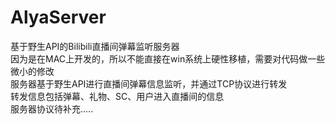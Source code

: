 # AlyaServer  
基于野生API的Bilibili直播间弹幕监听服务器  
因为是在MAC上开发的，所以不能直接在win系统上硬性移植，需要对代码做一些微小的修改  
服务器基于野生API进行直播间弹幕信息监听，并通过TCP协议进行转发  
转发信息包括弹幕、礼物、SC、用户进入直播间的信息  
服务器协议待补充.....  

